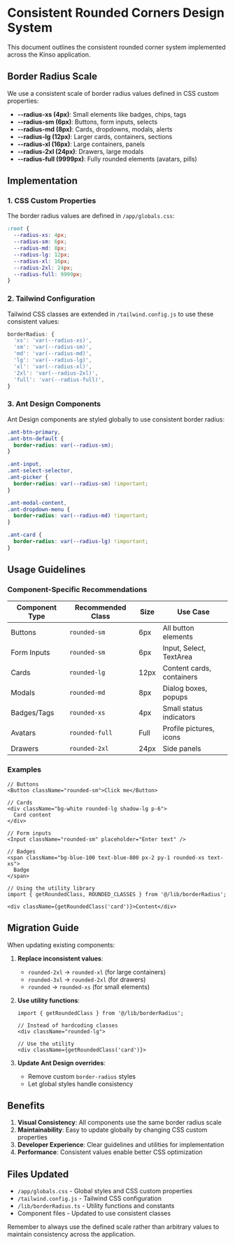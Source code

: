 # Consistent Rounded Corners Design System

This document outlines the consistent rounded corner system implemented across the Kinso application.

## Border Radius Scale

We use a consistent scale of border radius values defined in CSS custom properties:

- **--radius-xs (4px)**: Small elements like badges, chips, tags
- **--radius-sm (6px)**: Buttons, form inputs, selects
- **--radius-md (8px)**: Cards, dropdowns, modals, alerts
- **--radius-lg (12px)**: Larger cards, containers, sections
- **--radius-xl (16px)**: Large containers, panels
- **--radius-2xl (24px)**: Drawers, large modals
- **--radius-full (9999px)**: Fully rounded elements (avatars, pills)

## Implementation

### 1. CSS Custom Properties
The border radius values are defined in `/app/globals.css`:

```css
:root {
  --radius-xs: 4px;
  --radius-sm: 6px;
  --radius-md: 8px;
  --radius-lg: 12px;
  --radius-xl: 16px;
  --radius-2xl: 24px;
  --radius-full: 9999px;
}
```

### 2. Tailwind Configuration
Tailwind CSS classes are extended in `/tailwind.config.js` to use these consistent values:

```javascript
borderRadius: {
  'xs': 'var(--radius-xs)',
  'sm': 'var(--radius-sm)', 
  'md': 'var(--radius-md)',
  'lg': 'var(--radius-lg)',
  'xl': 'var(--radius-xl)',
  '2xl': 'var(--radius-2xl)',
  'full': 'var(--radius-full)',
}
```

### 3. Ant Design Components
Ant Design components are styled globally to use consistent border radius:

```css
.ant-btn-primary,
.ant-btn-default {
  border-radius: var(--radius-sm);
}

.ant-input,
.ant-select-selector,
.ant-picker {
  border-radius: var(--radius-sm) !important;
}

.ant-modal-content,
.ant-dropdown-menu {
  border-radius: var(--radius-md) !important;
}

.ant-card {
  border-radius: var(--radius-lg) !important;
}
```

## Usage Guidelines

### Component-Specific Recommendations

| Component Type | Recommended Class | Size | Use Case |
|----------------|------------------|------|----------|
| Buttons | `rounded-sm` | 6px | All button elements |
| Form Inputs | `rounded-sm` | 6px | Input, Select, TextArea |
| Cards | `rounded-lg` | 12px | Content cards, containers |
| Modals | `rounded-md` | 8px | Dialog boxes, popups |
| Badges/Tags | `rounded-xs` | 4px | Small status indicators |
| Avatars | `rounded-full` | Full | Profile pictures, icons |
| Drawers | `rounded-2xl` | 24px | Side panels |

### Examples

```tsx
// Buttons
<Button className="rounded-sm">Click me</Button>

// Cards
<div className="bg-white rounded-lg shadow-lg p-6">
  Card content
</div>

// Form inputs
<Input className="rounded-sm" placeholder="Enter text" />

// Badges
<span className="bg-blue-100 text-blue-800 px-2 py-1 rounded-xs text-xs">
  Badge
</span>

// Using the utility library
import { getRoundedClass, ROUNDED_CLASSES } from '@/lib/borderRadius';

<div className={getRoundedClass('card')}>Content</div>
```

## Migration Guide

When updating existing components:

1. **Replace inconsistent values**:
   - `rounded-2xl` → `rounded-xl` (for large containers)
   - `rounded-3xl` → `rounded-2xl` (for drawers)
   - `rounded` → `rounded-xs` (for small elements)

2. **Use utility functions**:
   ```tsx
   import { getRoundedClass } from '@/lib/borderRadius';
   
   // Instead of hardcoding classes
   <div className="rounded-lg">
   
   // Use the utility
   <div className={getRoundedClass('card')}>
   ```

3. **Update Ant Design overrides**:
   - Remove custom `border-radius` styles
   - Let global styles handle consistency

## Benefits

1. **Visual Consistency**: All components use the same border radius scale
2. **Maintainability**: Easy to update globally by changing CSS custom properties
3. **Developer Experience**: Clear guidelines and utilities for implementation
4. **Performance**: Consistent values enable better CSS optimization

## Files Updated

- `/app/globals.css` - Global styles and CSS custom properties
- `/tailwind.config.js` - Tailwind CSS configuration
- `/lib/borderRadius.ts` - Utility functions and constants
- Component files - Updated to use consistent classes

Remember to always use the defined scale rather than arbitrary values to maintain consistency across the application.
